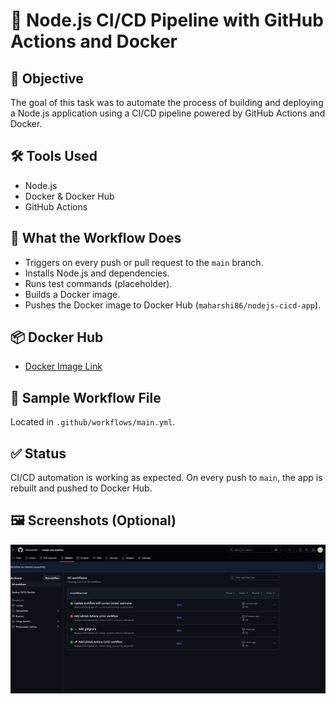 # 🚀 Node.js CI/CD Pipeline with GitHub Actions and Docker

## 📌 Objective
The goal of this task was to automate the process of building and deploying a Node.js application using a CI/CD pipeline powered by GitHub Actions and Docker.

## 🛠 Tools Used
- Node.js
- Docker & Docker Hub
- GitHub Actions

## 🔄 What the Workflow Does
- Triggers on every push or pull request to the `main` branch.
- Installs Node.js and dependencies.
- Runs test commands (placeholder).
- Builds a Docker image.
- Pushes the Docker image to Docker Hub (`maharshi86/nodejs-cicd-app`).

## 📦 Docker Hub
- [Docker Image Link](https://hub.docker.com/r/maharshi86/nodejs-cicd-app/tags)

## 🧪 Sample Workflow File
Located in `.github/workflows/main.yml`.

## ✅ Status
CI/CD automation is working as expected. On every push to `main`, the app is rebuilt and pushed to Docker Hub.

## 🖼️ Screenshots (Optional)
![CI/CD Pipeline Success](screenshots/pipeline-success.png)

